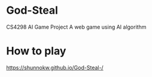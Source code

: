 # God-Steal
CS4298 AI Game Project A web game using AI algorithm

# How to play
https://shunnokw.github.io/God-Steal-/
